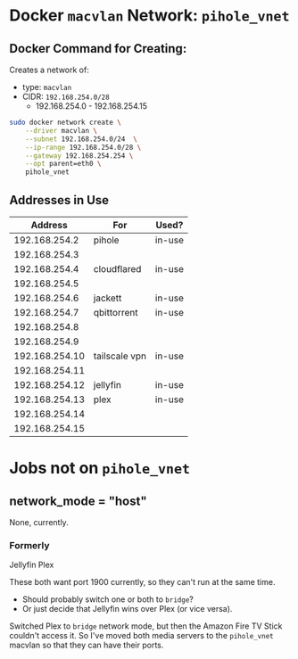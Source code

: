 # Docker `macvlan` Network: `pihole_vnet`

## Docker Command for Creating:

Creates a network of:
  - type: `macvlan`
  - CIDR: `192.168.254.0/28`
    - 192.168.254.0 - 192.168.254.15

``` bash
sudo docker network create \
    --driver macvlan \
    --subnet 192.168.254.0/24  \
    --ip-range 192.168.254.0/28 \
    --gateway 192.168.254.254 \
    --opt parent=eth0 \
    pihole_vnet
```

## Addresses in Use

| Address        | For             | Used?      |
|----------------|-----------------|------------|
| 192.168.254.2  |  pihole         |  in-use    |
| 192.168.254.3  | <pihole-2>      | <reserved> |
| 192.168.254.4  |  cloudflared    |  in-use    |
| 192.168.254.5  | <cloudflared-2> | <reserved> |
| 192.168.254.6  |  jackett        |  in-use    |
| 192.168.254.7  |  qbittorrent    |  in-use    |
| 192.168.254.8  |                 |            |
| 192.168.254.9  |                 |            |
| 192.168.254.10 |  tailscale vpn  |  in-use    |
| 192.168.254.11 |                 |            |
| 192.168.254.12 | jellyfin        |  in-use    |
| 192.168.254.13 | plex            |  in-use    |
| 192.168.254.14 |                 |            |
| 192.168.254.15 |                 |            |


# Jobs not on `pihole_vnet`


## network_mode = "host"

None, currently.

### Formerly

Jellyfin
Plex

These both want port 1900 currently, so they can't run at the same time.
  - Should probably switch one or both to `bridge`?
  - Or just decide that Jellyfin wins over Plex (or vice versa).

Switched Plex to `bridge` network mode, but then the Amazon Fire TV Stick couldn't access it. So I've moved both media servers to the `pihole_vnet` macvlan so that they can have their ports.
